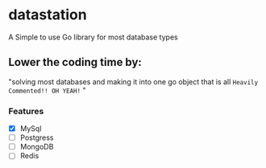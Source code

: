 # datastation
A Simple to use Go library for most database types

## Lower the coding time by:
"solving most databases and making it into one go object that is all `Heavily Commented!! OH YEAH!`  "


### Features

- [x] MySql
- [ ] Postgress
- [ ] MongoDB
- [ ] Redis
